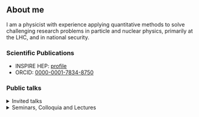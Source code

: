 ## About me
I am a physicist with experience applying quantitative methods to solve challenging research problems in particle and nuclear physics, primarily at the LHC, and in national security.

### Scientific Publications
* INSPIRE HEP: [profile](https://inspirehep.net/authors/1067316)
* ORCID: [0000-0001-7834-8750](https://orcid.org/0000-0001-7834-8750)

### Public talks
<details>
  <summary>Invited talks</summary>
     <br />
  
[*ATLAS Overview*, plenary session talk at The XXVIII International Conference on Ultra-Relativistic Nucleus-Nucleus Collisions ("Quark Matter"), Houston, TX, September 2023. ](https://indico.cern.ch/event/1139644/contributions/5343931/)

[*Ultra-peripheral collisions*, plenary session talk at The XXVII International, Conference on Ultra-Relativistic Nucleus-Nucleus Collisions ("Quark Matter"), Venice, Italy, May 2018. ](https://indico.cern.ch/event/656452/contributions/2899707/)

[*Ultra-peripheral collisions*, plenary session talk at The 4th International Conference on the Initial Stages in High-Energy Nuclear Collisions, Krakow, Poland, September 2017. ](https://indico.cern.ch/event/578078/contributions/2658950/)

[*Measurements of photo-nuclear jet production in Pb+Pb collisions with ATLAS*, talk at INT-17-65W: Probing QCD in Photon-Nucleus Interactions at RHIC and LHC: the Path to EIC, Institute for Nuclear Theory Seattle, WA, February 2017. ](https://archive.int.washington.edu/talks/WorkShops/int_17_65W/People/Angerami_A/Angerami.pdf)

[*Measurements of photo-nuclear jet production in Pb+Pb collisions with ATLAS*, parallel session talk at The XXVI International Conference on Ultra-Relativistic Nucleus-Nucleus Collisions ("Quark Matter"), Chicago, IL, February 2017. ](https://indico.cern.ch/event/433345/contributions/2358433/)

[*ATLAS Jet Quenching Measurements from Run 1 at the LHC*, talk at Santa Fe Jets and Heavy Flavor Workshop, Santa Fe, NM, January 2016. ](https://indico.fnal.gov/event/10528/contributions/3281/)

[*Heavy Ion Collisions in Run 2 at the LHC*, talk at invited session: Heavy Ions from the RHIC Beam Energy Scan to the LHC Run II, The 2015 Fall Meeting of the APS Division of Nuclear Physics, Santa Fe, NM, October 2015. ](https://meetings.aps.org/Meeting/DNP15/Session/FB)

[*ATLAS highlights*, plenary session talk at The XXV International Conference on Ultra-Relativistic Nucleus-Nucleus Collisions ("Quark Matter"), Kobe, Japan, September 2015. ](https://indico.cern.ch/event/355454/contributions/838851/)

[*Overview of ATLAS Results*, plenary session talk at The 2nd International Conference on the Initial Stages in High-Energy Nuclear Collisions, Napa, CA, December 2014. ](https://indico.cern.ch/event/336283/contributions/788466/)

[*High-pT physics in p+Pb collisions with the ATLAS detector*, talk at 10th International Workshop on High-pT Physics in the RHIC & LHC Era, Nantes, France, September 2014.](https://indico.cern.ch/event/289665/contributions/1644477/)

[*Measurements of Inclusive Jet Suppression with ATLAS*, parallel session talk at The XXIV International Conference on Ultra-Relativistic Nucleus-Nucleus Collisions ("Quark Matter"), Darmstadt, Germany, May 2014. ](https://indico.cern.ch/event/219436/contributions/1523256/)

[*Jet Measurements with the ATLAS Detector in Pb+Pb and p+Pb Collisions*, plenary session talk at The 6th International Conference on Hard and Electromagnetic Probes of High Energy Nuclear Collisions ("Hard Probes"), Stellenbosch, South Africa, November 2013. ](https://indico.tlabs.ac.za/event/30/contributions/325/)

[*Jet Measurements in Pb+Pb Collisions from the LHC*, talk at the 2nd Workshop on Jet Modification in the RHIC and LHC Era, Detroit, MI, August 2013. ](https://indico.cern.ch/event/256031/contributions/568111/)

[*p+Pb Measurements with ATLAS*, talk at QCD at Cosmic Energies VI, Paris, France, May 2013. ](https://indico.cern.ch/event/252570/contributions/563910/)

[*Measurements of Hard Probes in Heavy Ion Collisions with ATLAS*, talk at 29th Winter Workshop on Nuclear Dynamics, Squaw Valley, CA, February 2013. ](https://cds.cern.ch/record/1521323)

[*Measurements of Jet Suppression with ATLAS*, parallel session talk at The XXIII International Conference on Ultra-Relativistic Nucleus-Nucleus Collisions ("Quark Matter"), Washington D.C., August 2012. ](https://indico.cern.ch/event/181055/contributions/308917/)

[*Jet Quenching and Heavy Flavor Production with the ATLAS detector*, plenary session talk at The 5th International Conference on Hard and Electromagnetic Probes of High Energy Nuclear Collisions ("Hard Probes"), Cagliari, Italy, May 2012. ](https://cds.cern.ch/record/1490324)

[*ATLAS Measurements of Jets in Heavy-Ion Collisions*, parallel session talk at The 19th Particles and Nuclei International Conference Cambridge, MA, July 2011.]()

[*Measurements of Jets and Jet Quenching in Pb+Pb Collisions with the ATLAS detector at the LHC*, parallel session talk at The XXII International Conference on Ultra-Relativistic Nucleus-Nucleus Collisions ("Quark Matter"), Annecy, France, May 2011. ](https://indico.cern.ch/event/30248/contributions/1666669/)

[*Heavy ion physics with the ATLAS detector*, talk at INT-10-2a: Quantifying the Properties of Hot QCD Matter, Institute for Nuclear Theory Seattle, WA, May 2010.]()

[*ATLAS Jet Reconstruction Capabilities in Heavy Ion Collisions*, The 2008 Fall Meeting of the APS Division of Nuclear Physics, Oakland, CA, October 2008. ](https://meetings.aps.org/Meeting/DNP08/Session/CF.2)
</details>

<details>
<summary>Seminars, Colloquia and Lectures</summary>
 <br />
  
*Applications of AI and ML to Nuclear Physics*, Lectures at 2023. 

*National Nuclear Physics Summer School*, Riverside, CA, July 2023.

*Machine Learning Approaches to Calorimetric Particle Reconstruction in High Energy Physics*, seminar University of Washington, WA, August 2022.

*Ultra-Peripheral Heavy-Ion Collisions: A path to the EIC*, seminar at Ohio University, OH, December 2020.

*Ultra-Peripheral Heavy-Ion Collisions: A path to the EIC*, seminar at Lawrence Berkeley National Laboratory, Berkeley, CA, December 2018.

*Ultra-Peripheral Heavy-Ion Collisions: A path to the EIC*, seminar at Penn State University, State College, PA, October 2018.

*Jet Quenching in Heavy-Ion Collisions: Probing the Perfect Liquid*, seminar at Columbia University, New York, NY, March 2016.

*Jet Quenching in Heavy-Ion Collisions: Probing the Perfect Liquid*, colloquium at University of Colorado, Boulder, CO, February 2016.

*Jet Quenching in Relativistic Heavy-Ion Collisions*, seminar at SLAC, Palo Alto, CA, December 2014.

*Measurements of Soft and Hard Probes of High-Temperature Nuclear Matter with the ATLAS Experiment*, [LHC seminar at CERN](https://indico.cern.ch/event/295198/), Geneva, Switzerland, January 2014.

*Results on Jet Quenching from ATLAS*, seminar at Columbia University, New York, NY, April 2013.

*Jet Quenching at the LHC: Results from the ATLAS Experiment*, seminar at Brookhaven National Laboratory, Upton, NY, March 2013.
</details>

<!--
**angerami/angerami** is a ✨ _special_ ✨ repository because its `README.md` (this file) appears on your GitHub profile.

Here are some ideas to get you started:

- 🔭 I’m currently working on ...
- 🌱 I’m currently learning ...
- 👯 I’m looking to collaborate on ...
- 🤔 I’m looking for help with ...
- 💬 Ask me about ...
- 📫 How to reach me: ...
- 😄 Pronouns: ...
- ⚡ Fun fact: ...
-->
